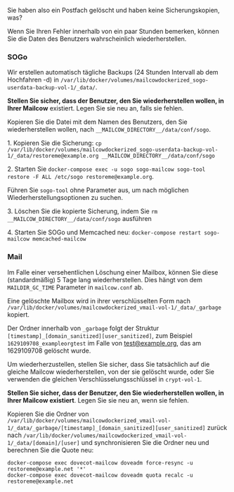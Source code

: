 Sie haben also ein Postfach gelöscht und haben keine Sicherungskopien, was?

Wenn Sie Ihren Fehler innerhalb von ein paar Stunden bemerken, können Sie die Daten des Benutzers wahrscheinlich wiederherstellen.

### SOGo

Wir erstellen automatisch tägliche Backups (24 Stunden Intervall ab dem Hochfahren -d) in `/var/lib/docker/volumes/mailcowdockerized_sogo-userdata-backup-vol-1/_data/`.

**Stellen Sie sicher, dass der Benutzer, den Sie wiederherstellen wollen, in Ihrer Mailcow** existiert. Legen Sie sie neu an, falls sie fehlen.

Kopieren Sie die Datei mit dem Namen des Benutzers, den Sie wiederherstellen wollen, nach `__MAILCOW_DIRECTORY__/data/conf/sogo`.

1\. Kopieren Sie die Sicherung: `cp /var/lib/docker/volumes/mailcowdockerized_sogo-userdata-backup-vol-1/_data/restoreme@example.org __MAILCOW_DIRECTORY__/data/conf/sogo`

2\. Starten Sie `docker-compose exec -u sogo sogo-mailcow sogo-tool restore -F ALL /etc/sogo restoreme@example.org`.

Führen Sie `sogo-tool` ohne Parameter aus, um nach möglichen Wiederherstellungsoptionen zu suchen.

3\. Löschen Sie die kopierte Sicherung, indem Sie `rm __MAILCOW_DIRECTORY__/data/conf/sogo` ausführen

4\. Starten Sie SOGo und Memcached neu: `docker-compose restart sogo-mailcow memcached-mailcow`

### Mail

Im Falle einer versehentlichen Löschung einer Mailbox, können Sie diese (standardmäßig) 5 Tage lang wiederherstellen. Dies hängt von dem `MAILDIR_GC_TIME` Parameter in `mailcow.conf` ab.

Eine gelöschte Mailbox wird in ihrer verschlüsselten Form nach `/var/lib/docker/volumes/mailcowdockerized_vmail-vol-1/_data/_garbage` kopiert.

Der Ordner innerhalb von `_garbage` folgt der Struktur `[timestamp]_[domain_sanitized][user_sanitized]`, zum Beispiel `1629109708_exampleorgtest` im Falle von test@example.org, das am 1629109708 gelöscht wurde.

Um wiederherzustellen, stellen Sie sicher, dass Sie tatsächlich auf die gleiche Mailcow wiederherstellen, von der sie gelöscht wurde, oder Sie verwenden die gleichen Verschlüsselungsschlüssel in `crypt-vol-1`.

**Stellen Sie sicher, dass der Benutzer, den Sie wiederherstellen wollen, in Ihrer Mailcow existiert**. Legen Sie sie neu an, wenn sie fehlen.

Kopieren Sie die Ordner von `/var/lib/docker/volumes/mailcowdockerized_vmail-vol-1/_data/_garbage/[timestamp]_[domain_sanitized][user_sanitized]` zurück nach `/var/lib/docker/volumes/mailcowdockerized_vmail-vol-1/_data/[domain]/[user]` und synchronisieren Sie die Ordner neu und berechnen Sie die Quote neu:

```
docker-compose exec dovecot-mailcow doveadm force-resync -u restoreme@example.net '*'
docker-compose exec dovecot-mailcow doveadm quota recalc -u restoreme@example.net
```